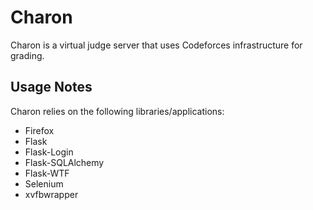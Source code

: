 # Charon
Charon is a virtual judge server that uses Codeforces infrastructure for grading.

## Usage Notes
Charon relies on the following libraries/applications: 
* Firefox
* Flask
* Flask-Login
* Flask-SQLAlchemy
* Flask-WTF
* Selenium
* xvfbwrapper
